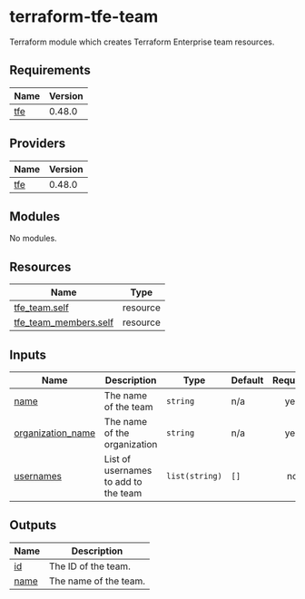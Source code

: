 # terraform-tfe-team
Terraform module which creates Terraform Enterprise team resources.

<!-- BEGIN_TF_DOCS -->
## Requirements

| Name | Version |
|------|---------|
| <a name="requirement_tfe"></a> [tfe](#requirement\_tfe) | 0.48.0 |

## Providers

| Name | Version |
|------|---------|
| <a name="provider_tfe"></a> [tfe](#provider\_tfe) | 0.48.0 |

## Modules

No modules.

## Resources

| Name | Type |
|------|------|
| [tfe_team.self](https://registry.terraform.io/providers/hashicorp/tfe/0.48.0/docs/resources/team) | resource |
| [tfe_team_members.self](https://registry.terraform.io/providers/hashicorp/tfe/0.48.0/docs/resources/team_members) | resource |

## Inputs

| Name | Description | Type | Default | Required |
|------|-------------|------|---------|:--------:|
| <a name="input_name"></a> [name](#input\_name) | The name of the team | `string` | n/a | yes |
| <a name="input_organization_name"></a> [organization\_name](#input\_organization\_name) | The name of the organization | `string` | n/a | yes |
| <a name="input_usernames"></a> [usernames](#input\_usernames) | List of usernames to add to the team | `list(string)` | `[]` | no |

## Outputs

| Name | Description |
|------|-------------|
| <a name="output_id"></a> [id](#output\_id) | The ID of the team. |
| <a name="output_name"></a> [name](#output\_name) | The name of the team. |
<!-- END_TF_DOCS -->